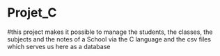 # Projet_C
#this project makes it possible to manage the students, the classes, 
the subjects and the notes of a School via the C language  and the csv files 
which serves us here as a database

